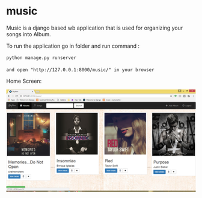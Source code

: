 # music
Music is a django based wb application that is used for organizing your songs into Album.

To run the application go in folder and run command :
    
    python manage.py runserver
    
    and open "http://127.0.0.1:8000/music/" in your browser

Home Screen:

![Alt text](https://github.com/sanket082/music/blob/master/django1.PNG)
